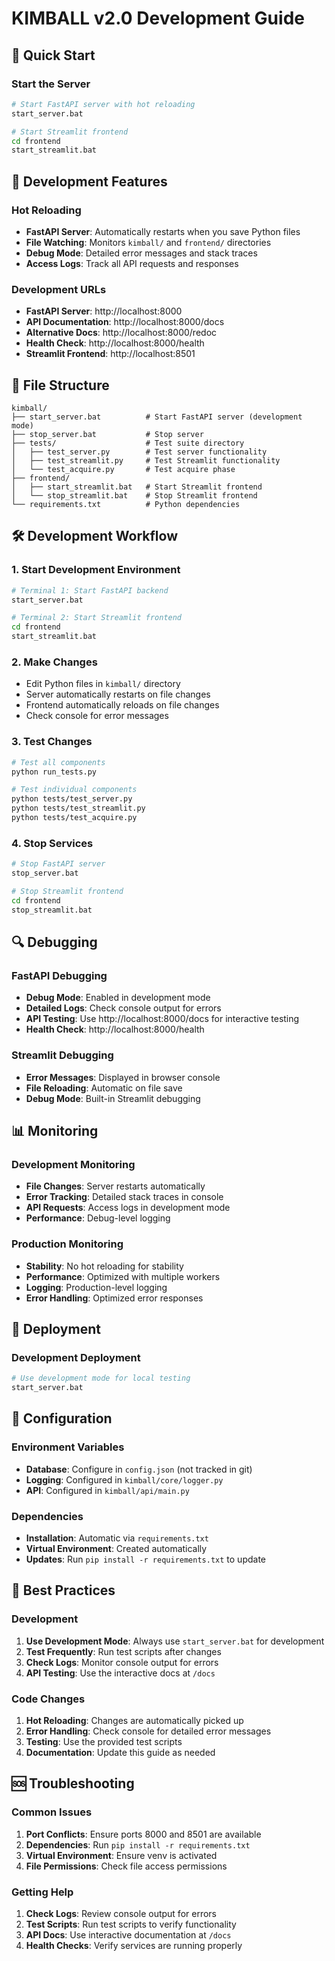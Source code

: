 # KIMBALL v2.0 Development Guide

## 🚀 Quick Start

### Start the Server
```bash
# Start FastAPI server with hot reloading
start_server.bat

# Start Streamlit frontend
cd frontend
start_streamlit.bat
```

## 🔧 Development Features

### Hot Reloading
- **FastAPI Server**: Automatically restarts when you save Python files
- **File Watching**: Monitors `kimball/` and `frontend/` directories
- **Debug Mode**: Detailed error messages and stack traces
- **Access Logs**: Track all API requests and responses

### Development URLs
- **FastAPI Server**: http://localhost:8000
- **API Documentation**: http://localhost:8000/docs
- **Alternative Docs**: http://localhost:8000/redoc
- **Health Check**: http://localhost:8000/health
- **Streamlit Frontend**: http://localhost:8501

## 📁 File Structure

```
kimball/
├── start_server.bat          # Start FastAPI server (development mode)
├── stop_server.bat           # Stop server
├── tests/                    # Test suite directory
│   ├── test_server.py        # Test server functionality
│   ├── test_streamlit.py     # Test Streamlit functionality
│   └── test_acquire.py       # Test acquire phase
├── frontend/
│   ├── start_streamlit.bat   # Start Streamlit frontend
│   └── stop_streamlit.bat    # Stop Streamlit frontend
└── requirements.txt          # Python dependencies
```

## 🛠️ Development Workflow

### 1. Start Development Environment
```bash
# Terminal 1: Start FastAPI backend
start_server.bat

# Terminal 2: Start Streamlit frontend
cd frontend
start_streamlit.bat
```

### 2. Make Changes
- Edit Python files in `kimball/` directory
- Server automatically restarts on file changes
- Frontend automatically reloads on file changes
- Check console for error messages

### 3. Test Changes
```bash
# Test all components
python run_tests.py

# Test individual components
python tests/test_server.py
python tests/test_streamlit.py
python tests/test_acquire.py
```

### 4. Stop Services
```bash
# Stop FastAPI server
stop_server.bat

# Stop Streamlit frontend
cd frontend
stop_streamlit.bat
```

## 🔍 Debugging

### FastAPI Debugging
- **Debug Mode**: Enabled in development mode
- **Detailed Logs**: Check console output for errors
- **API Testing**: Use http://localhost:8000/docs for interactive testing
- **Health Check**: http://localhost:8000/health

### Streamlit Debugging
- **Error Messages**: Displayed in browser console
- **File Reloading**: Automatic on file save
- **Debug Mode**: Built-in Streamlit debugging

## 📊 Monitoring

### Development Monitoring
- **File Changes**: Server restarts automatically
- **Error Tracking**: Detailed stack traces in console
- **API Requests**: Access logs in development mode
- **Performance**: Debug-level logging

### Production Monitoring
- **Stability**: No hot reloading for stability
- **Performance**: Optimized with multiple workers
- **Logging**: Production-level logging
- **Error Handling**: Optimized error responses

## 🚀 Deployment

### Development Deployment
```bash
# Use development mode for local testing
start_server.bat
```

## 🔧 Configuration

### Environment Variables
- **Database**: Configure in `config.json` (not tracked in git)
- **Logging**: Configured in `kimball/core/logger.py`
- **API**: Configured in `kimball/api/main.py`

### Dependencies
- **Installation**: Automatic via `requirements.txt`
- **Virtual Environment**: Created automatically
- **Updates**: Run `pip install -r requirements.txt` to update

## 📝 Best Practices

### Development
1. **Use Development Mode**: Always use `start_server.bat` for development
2. **Test Frequently**: Run test scripts after changes
3. **Check Logs**: Monitor console output for errors
4. **API Testing**: Use the interactive docs at `/docs`

### Code Changes
1. **Hot Reloading**: Changes are automatically picked up
2. **Error Handling**: Check console for detailed error messages
3. **Testing**: Use the provided test scripts
4. **Documentation**: Update this guide as needed

## 🆘 Troubleshooting

### Common Issues
1. **Port Conflicts**: Ensure ports 8000 and 8501 are available
2. **Dependencies**: Run `pip install -r requirements.txt`
3. **Virtual Environment**: Ensure venv is activated
4. **File Permissions**: Check file access permissions

### Getting Help
1. **Check Logs**: Review console output for errors
2. **Test Scripts**: Run test scripts to verify functionality
3. **API Docs**: Use interactive documentation at `/docs`
4. **Health Checks**: Verify services are running properly
